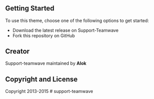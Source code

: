 #



## Getting Started

To use this theme, choose one of the following options to get started:
* Download the latest release on Support-Teamwave
* Fork this repository on GitHub




## Creator

Support-teamwave maintained by **Alok**



## Copyright and License

Copyright 2013-2015 # support-teamwave
